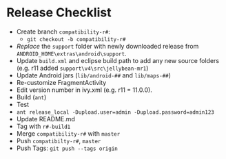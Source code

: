 # Release Checklist
* Create branch `compatibility-r#`:
    * `git checkout -b compatibility-r#`
* *Replace* the `support` folder with newly downloaded release from `ANDROID_HOME\extras\android\support`.
* Update `build.xml` and eclipse build path to add any new source folders (e.g. r11 added `support\v4\src\jellybean-mr1`)
* Update Android jars (`lib/android-##`  and `lib/maps-##`)
* Re-customize FragmentActivity
* Edit version number in ivy.xml (e.g. r11 = 11.0.0).
* Build (`ant`)
* Test
* `ant release_local -Dupload.user=admin -Dupload.password=admin123`
* Update README.md
* Tag with `r#-build1`
* Merge `compatibility-r#` with `master`
* Push `compatibilty-r#`, `master`
* Push Tags: `git push --tags origin`
